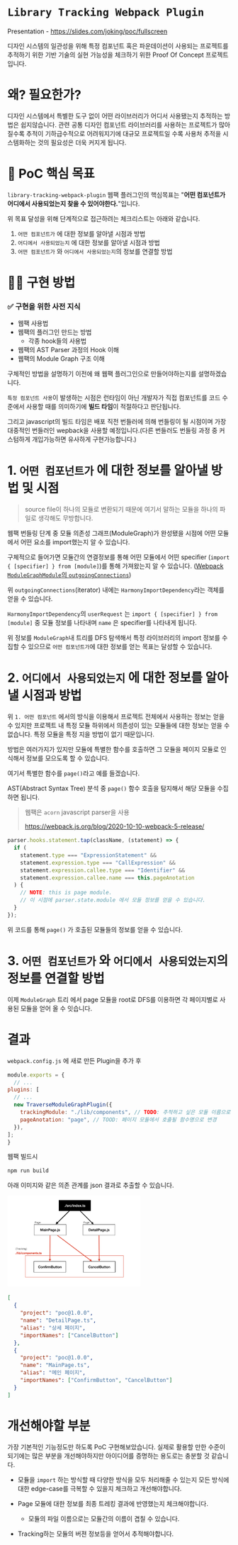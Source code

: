 # `Library Tracking Webpack Plugin`

Presentation - https://slides.com/joking/poc/fullscreen

디자인 시스템의 일관성을 위해 특정 컴포넌트 혹은 파운데이션이 사용되는 프로젝트를 추적하기 위한 기반 기술의 실현 가능성을 체크하기 위한 Proof Of Concept 프로젝트입니다.

# 왜? 필요한가?

디자인 시스템에서 특별한 도구 없이 어떤 라이브러리가 어디서 사용됐는지 추적하는 방법은 쉽지않습니다. 관련 공통 디자인 컴포넌트 라이브러리를 사용하는 프로젝트가 많아질수록 추적이 기하급수적으로 어려워지기에 대규모 프로젝트일 수록 사용처 추적을 시스템화하는 것의 필요성은 더욱 커지게 됩니다.

# 🚀 PoC 핵심 목표

`library-tracking-webpack-plugin` 웹팩 플러그인의 핵심목표는 "**어떤 컴포넌트가 어디에서 사용되었는지 찾을 수 있어야한다.**"입니다.

위 목표 달성을 위해 단계적으로 접근하려는 체크리스트는 아래와 같습니다.

1. `어떤 컴포넌트가` 에 대한 정보를 알아낼 시점과 방법
2. `어디에서 사용되었는지` 에 대한 정보를 알아낼 시점과 방법
3. `어떤 컴포넌트가` 와 `어디에서 사용되었는지`의 정보를 연결할 방법

# 🧑‍💻 구현 방법

### ✅ 구현을 위한 사전 지식

- 웹팩 사용법
- 웹팩의 플러그인 만드는 방법
  - 각종 hook들의 사용법
- 웹팩의 AST Parser 과정의 Hook 이해
- 웹팩의 Module Graph 구조 이해

구체적인 방법을 설명하기 이전에 왜 웹팩 플러그인으로 만들어야하는지를 설명하겠습니다.

`특정 컴포넌트 사용`이 발생하는 시점은 런타임이 아닌 개발자가 직접 컴포넌트를 코드 수준에서 사용할 때를 의미하기에 **빌드 타임**이 적절하다고 판단됩니다.

그리고 javascript의 빌드 타임은 배포 직전 번들러에 의해 번들링이 될 시점이며 가장 대중적인 번들러인 wepback을 사용할 예정입니다.(다른 번들러도 번들링 과정 중 커스텀하게 개입가능하면 유사하게 구현가능합니다.)

# 1. `어떤 컴포넌트가` 에 대한 정보를 알아낼 방법 및 시점

> source file이 하나의 모듈로 변환되기 때문에 여기서 말하는 모듈을 하나의 파일로 생각해도 무방합니다.

웹팩 번들링 단계 중 모듈 의존성 그래프(ModuleGraph)가 완성됐을 시점에 어떤 모듈에서 어떤 요소를 import했는지 알 수 있습니다.

구체적으로 들어가면 모듈간의 연결정보를 통해 어떤 모듈에서 어떤 specifier (`import { [specifier] } from [module]`)를 통해 가져왔는지 알 수 있습니다. ([Webpack `ModuleGraphModule`의 `outgoingConnections`](https://github.com/webpack/webpack/blob/main/lib/ModuleGraph.js#L95))

위 `outgoingConnections`(iterator) 내에는 `HarmonyImportDependency`라는 객체를 얻을 수 있습니다.

`HarmonyImportDependency`의 `userRequest` 는 `import { [specifier] } from [module]` 중 모듈 정보를 나타내며 `name` 은 specifier를 나타내게 됩니다.

위 정보를 `ModuleGraph`내 트리를 DFS 탐색해서 특정 라이브러리의 import 정보를 수집할 수 있으므로 `어떤 컴포넌트가`에 대한 정보를 얻는 목표는 달성할 수 있습니다.

# 2. `어디에서 사용되었는지` 에 대한 정보를 알아낼 시점과 방법

위 `1. 어떤 컴포넌트` 에서의 방식을 이용해서 프로젝트 전체에서 사용하는 정보는 얻을 수 있지만 프로젝트 내 특정 모듈 하위에서 의존성이 있는 모듈들에 대한 정보는 얻을 수 없습니다. 특정 모듈을 특정 지을 방법이 없기 때문입니다.

방법은 여러가지가 있지만 모듈에 특별한 함수를 호출하면 그 모듈을 페이지 모듈로 인식해서 정보를 모으도록 할 수 있습니다.

여기서 특별한 함수를 `page()`라고 예를 들겠습니다.

AST(Abstract Syntax Tree) 분석 중 `page()` 함수 호출을 탐지해서 해당 모듈을 수집하면 됩니다.

> 웹팩은 `acorn` javascript parser을 사용
>
> https://webpack.js.org/blog/2020-10-10-webpack-5-release/

```javascript
parser.hooks.statement.tap(className, (statement) => {
  if (
    statement.type === "ExpressionStatement" &&
    statement.expression.type === "CallExpression" &&
    statement.expression.callee.type === "Identifier" &&
    statement.expression.callee.name === this.pageAnotation
  ) {
    // NOTE: this is page module.
    // 이 시점에 parser.state.module 에서 모듈 정보를 얻을 수 있습니다.
  }
});
```

위 코드를 통해 `page()` 가 호출된 모듈들의 정보를 얻을 수 있습니다.

# 3. `어떤 컴포넌트가` 와 `어디에서 사용되었는지`의 정보를 연결할 방법

이제 `ModuleGraph` 트리 에서 page 모듈을 root로 DFS를 이용하면 각 페이지별로 사용된 모듈을 얻어 올 수 잇습니다.

# 결과

`webpack.config.js` 에 새로 만든 Plugin을 추가 후

```javascript
module.exports = {
  // ...
plugins: [
  // ...
  new TraverseModuleGraphPlugin({
    trackingModule: "./lib/components", // TODO: 추적하고 싶은 모듈 이름으로 변경
    pageAnotation: "page", // TOOD: 페이지 모듈에서 호출될 함수명으로 변경
  }),
];
}
```

웹팩 빌드시

```bash
npm run build
```

아래 이미지와 같은 의존 관계를 json 결과로 추출할 수 있습니다.

<img src="./docs/dependency.png" width="300" />

```json
[
  {
    "project": "poc@1.0.0",
    "name": "DetailPage.ts",
    "alias": "상세 페이지",
    "importNames": ["CancelButton"]
  },
  {
    "project": "poc@1.0.0",
    "name": "MainPage.ts",
    "alias": "메인 페이지",
    "importNames": ["ConfirmButton", "CancelButton"]
  }
]
```

# 개선해야할 부분

가장 기본적인 기능정도만 하도록 PoC 구현해보았습니다. 실제로 활용할 만한 수준이되기에는 많은 부분을 개선해야하지만 아이디어를 증명하는 용도로는 충분할 것 같습니다.

- 모듈을 `import` 하는 방식할 때 다양한 방식을 모두 처리해줄 수 있는지 모든 방식에 대한 edge-case를 극복할 수 있을지 체크하고 개선해야합니다.

- Page 모듈에 대한 정보를 최종 트레킹 결과에 반영했는지 체크해야합니다.

  - 모듈의 파일 이름으로는 모듈간의 이름이 겹칠 수 있습니다.

- Tracking하는 모듈의 버젼 정보등을 얻어서 추적해야합니다.
